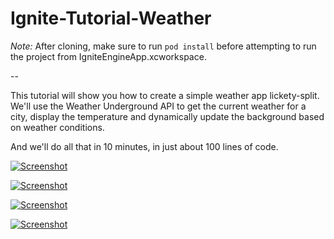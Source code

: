 # Ignite-Tutorial-Weather

*Note:* After cloning, make sure to run ```pod install``` before attempting to run the project from IgniteEngineApp.xcworkspace.

--

This tutorial will show you how to create a simple weather app lickety-split. We'll use the Weather Underground API to get the current weather for a city, display the temperature and dynamically update the background based on weather conditions.

And we'll do all that in 10 minutes, in just about 100 lines of code.

[![Screenshot](https://ignite.apigee.com/views/tutorials/weather/screenshots/weather_0.png)](https://ignite.apigee.com/#/tutorials/weather)

[![Screenshot](https://ignite.apigee.com/views/tutorials/weather/screenshots/weather_1.png)](https://ignite.apigee.com/#/tutorials/weather)

[![Screenshot](https://ignite.apigee.com/views/tutorials/weather/screenshots/weather_2.png)](https://ignite.apigee.com/#/tutorials/weather)

[![Screenshot](https://ignite.apigee.com/views/tutorials/weather/screenshots/weather_3.png)](https://ignite.apigee.com/#/tutorials/weather)

